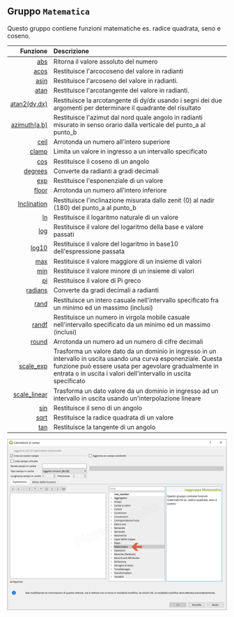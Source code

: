 ## Gruppo `Matematica`

Questo gruppo contiene funzioni matematiche es. radice quadrata, seno e coseno.

| Funzione  | Descrizione|
|----------:|:-----------|
|[abs](funzioni/abs.md)|Ritorna il valore assoluto del numero|
|[acos](funzioni/acos.md)|Restituisce l'arcocoseno del valore in radianti|
|[asin](funzioni/asin.md)|Restituisce l'arcoseno del valore in radianti.|
|[atan](funzioni/atan.md)|Restituisce l'arcotangente del valore in radianti.|
|[atan2(dy,dx)](funzioni/atan2.md)|Restituisce la arcotangente di dy/dx usando i segni dei due argomenti per determinare il quadrante del risultato|
|[azimuth(a,b)](funzioni/azimuth.md)|Restituisce l'azimut dal nord quale angolo in radianti misurato in senso orario dalla verticale del punto_a al punto_b|
|[ceil](funzioni/ceil.md)|Arrotonda un numero all'intero superiore|
|[clamp](funzioni/clamp.md)|Limita un valore in ingresso a un intervallo specificato|
|[cos](funzioni/cos.md)|Restituisce il coseno di un angolo|
|[degrees](funzioni/degrees.md)|Converte da radianti a gradi decimali|
|[exp](funzioni/exp.md)|Restituisce l'esponenziale di un valore|
|[floor](funzioni/floor.md)|Arrotonda un numero all'intero inferiore|
|[Inclination](funzioni/Inclination.md)| Restituisce l'inclinazione misurata dallo zenit (0) al nadir (180) del punto_a al punto_b|
|[ln](funzioni/ln.md)|Restituisce il logaritmo naturale di un valore|
|[log](funzioni/log.md)|Restituisce il valore del logaritmo della base e valore passati|
|[log10](funzioni/log10.md)|Restituisce il valore del logaritmo in base10 dell'espressione passata|
|[max](funzioni/max.md)|Restituisce il valore maggiore di un insieme di valori|
|[min](funzioni/min.md)|Restituisce il valore minore di un insieme di valori|
|[pi](funzioni/pi.md)|Restituisce il valore di Pi greco|
|[radians](funzioni/radians.md)|Converte da gradi decimali a radianti|
|[rand](funzioni/rand.md)|Restituisce un intero casuale nell'intervallo specificato fra un minimo ed un massimo (inclusi)|
|[randf](funzioni/randf.md)|Restituisce un numero in virgola mobile casuale nell'intervallo specificato da un minimo ed un massimo (inclusi)|
|[round](funzioni/round.md)|Arrotonda un numero ad un numero di cifre decimali|
|[scale_exp](funzioni/scale_exp.md)|Trasforma un valore dato da un dominio in ingresso in un intervallo in uscita usando una curva esponenziale. Questa funzione può essere usata per agevolare gradualmente in entrata o in uscita i valori dell'intervallo in uscita specificato|
|[scale_linear](funzioni/scale_linear.md)|Trasforma un dato valore da un dominio in ingresso ad un intervallo in uscita usando un'interpolazione lineare|
|[sin](funzioni/sin.md)|Restituisce il seno di un angolo|
|[sqrt](funzioni/sqrt.md)|Restituisce la radice quadrata di un valore|
|[tan](funzioni/tan.md)|Restituisce la tangente di un angolo|

![](/img/matematica/gruppo_matematica1.png)
